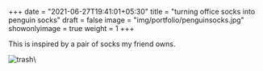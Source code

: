 +++
date = "2021-06-27T19:41:01+05:30"
title = "turning office socks into penguin socks"
draft = false
image = "img/portfolio/penguinsocks.jpg"
showonlyimage = true
weight = 1
+++

This is inspired by a pair of socks my friend owns.

![trash](/img/portfolio/penguinsocks.jpg)\
